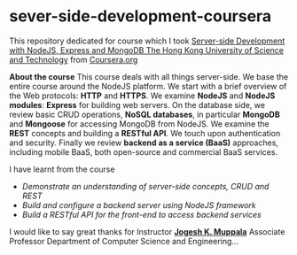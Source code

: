 # sever-side-development-coursera

This repository dedicated for course which I took [Server-side Development with NodeJS, Express and MongoDB
The Hong Kong University of Science and Technology](https://www.coursera.org/learn/server-side-nodejs) from [Coursera.org](https://www.somewebsite.com)

**About the course**
This course deals with all things server-side. We base the entire course around the NodeJS platform. We start with a brief overview of the Web protocols: **HTTP** and **HTTPS**. We examine **NodeJS** and **NodeJS modules**:
**Express** for building web servers. On the database side, we review basic CRUD operations, **NoSQL databases**, in particular **MongoDB** and **Mongoose** for accessing MongoDB from NodeJS. We examine the **REST** concepts and building a **RESTful API**. We touch upon authentication and security. Finally we review **backend as a service (BaaS)** approaches, including mobile BaaS, both open-source and commercial BaaS services.

I have learnt from the course 

- *Demonstrate an understanding of server-side concepts, CRUD and REST*
- *Build and configure a backend server using NodeJS framework*
- *Build a RESTful API for the front-end to access backend services*

I would like to say great thanks for Instructor **[Jogesh K. Muppala](https://www.coursera.org/instructor/jmuppala)** Associate Professor Department of Computer Science and Engineering...
